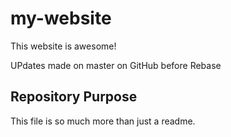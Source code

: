 # my-website

This website is awesome!

UPdates made on master on GitHub before Rebase

## Repository Purpose

This file is so much more than just a readme. 